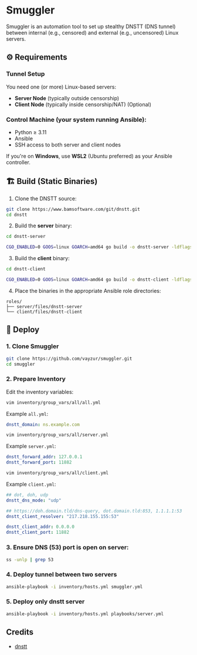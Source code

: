 # Smuggler

Smuggler is an automation tool to set up stealthy DNSTT (DNS tunnel) between internal (e.g., censored) and external (e.g., uncensored) Linux servers.

## ⚙️ Requirements

### Tunnel Setup

You need one (or more) Linux-based servers:

* **Server Node** (typically outside censorship)
* **Client Node** (typically inside censorship/NAT) (Optional)

### Control Machine (your system running Ansible):

* Python ≥ 3.11
* Ansible
* SSH access to both server and client nodes

If you're on **Windows**, use **WSL2** (Ubuntu preferred) as your Ansible controller.

## 🏗️ Build (Static Binaries)

1. Clone the DNSTT source:

```bash
git clone https://www.bamsoftware.com/git/dnstt.git
cd dnstt
````

2. Build the **server** binary:

```bash
cd dnstt-server

CGO_ENABLED=0 GOOS=linux GOARCH=amd64 go build -o dnstt-server -ldflags="-s -w -extldflags '-static'"
```

3. Build the **client** binary:

```bash
cd dnstt-client

CGO_ENABLED=0 GOOS=linux GOARCH=amd64 go build -o dnstt-client -ldflags="-s -w -extldflags '-static'"
```

4. Place the binaries in the appropriate Ansible role directories:

```
roles/
├── server/files/dnstt-server
└── client/files/dnstt-client
```

## 🚀 Deploy

### 1. Clone Smuggler

```bash
git clone https://github.com/vayzur/smuggler.git
cd smuggler
```

### 2. Prepare Inventory

Edit the inventory variables:

```bash
vim inventory/group_vars/all/all.yml
```

Example `all.yml`:

```yaml
dnstt_domain: ns.example.com
```

```bash
vim inventory/group_vars/all/server.yml
```

Example `server.yml`:

```yaml
dnstt_forward_addr: 127.0.0.1
dnstt_forward_port: 11882
```

```bash
vim inventory/group_vars/all/client.yml
```

Example `client.yml`:

```yaml
## dot, doh, udp
dnstt_dns_mode: "udp"

## https://doh.domain.tld/dns-query, dot.domain.tld:853, 1.1.1.1:53
dnstt_client_resolver: "217.218.155.155:53"

dnstt_client_addr: 0.0.0.0
dnstt_client_port: 11882
```

### 3. Ensure DNS (53) port is open on server:

```bash
ss -unlp | grep 53
```

### 4. Deploy tunnel between two servers

```bash
ansible-playbook -i inventory/hosts.yml smuggler.yml
```

### 5. Deploy only dnstt server

```bash
ansible-playbook -i inventory/hosts.yml playbooks/server.yml
```

## Credits

- [dnstt](https://www.bamsoftware.com/software/dnstt)
